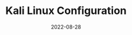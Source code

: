 ---
title: Kali Linux Configuration
date: 2022-08-28
showDateUpdated: false
tags: [MonSec, Kali, Linux, Vagrant, VirtualBox]
externalUrl: https://monsec.io/resources/kali/
_build: {render: link}
xml: false
---